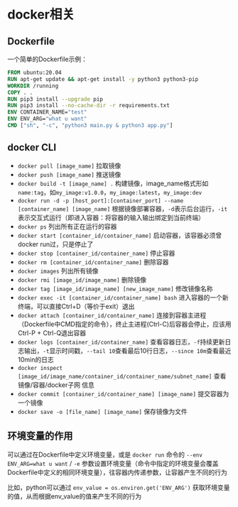 # docker相关

## Dockerfile

一个简单的Dockerfile示例：

```Dockerfile
FROM ubuntu:20.04
RUN apt-get update && apt-get install -y python3 python3-pip
WORKDIR /running
COPY . .
RUN pip3 install --upgrade pip
RUN pip3 install --no-cache-dir -r requirements.txt
ENV CONTAINER_NAME="test"
ENV ENV_ARG="what u want"
CMD ["sh", "-c", "python3 main.py & python3 app.py"]
```

## docker CLI

* `docker pull [image_name]` 拉取镜像
* `docker push [image_name]` 推送镜像
* `docker build -t [image_name] .` 构建镜像，image_name格式形如`name:tag`，如`my_image:v1.0.0`，`my_image:latest`，`my_image:dev`
* `docker run -d -p [host_port]:[container_port] --name [container_name] [image_name]` 根据镜像部署容器，`-d`表示后台运行，`-it`表示交互式运行（即进入容器：将容器的输入输出绑定到当前终端）
* `docker ps` 列出所有正在运行的容器
* `docker start [container_id/container_name]` 启动容器，该容器必须曾docker run过，只是停止了
* `docker stop [container_id/container_name]` 停止容器
* `docker rm [container_id/container_name]` 删除容器
* `docker images` 列出所有镜像
* `docker rmi [image_id/image_name]` 删除镜像
* `docker tag [image_id/image_name] [new_image_name]` 修改镜像名称
* `docker exec -it [container_id/container_name] bash` 进入容器的一个新终端，可以直接Ctrl+D（等价于exit）退出
* `docker attach [container_id/container_name]` 连接到容器主进程（Dockerfile中CMD指定的命令），终止主进程(Ctrl-C)后容器会停止，应该用Ctrl-P + Ctrl-Q退出容器
* `docker logs [container_id/container_name]` 查看容器日志，`-f`持续更新日志输出，`-t`显示时间戳，`--tail 10`查看最后10行日志，`--since 10m`查看最近10min的日志
* `docker inspect [image_id/image_name/container_id/container_name/subnet_name]` 查看 镜像/容器/docker子网 信息
* `docker commit [container_id/container_name] [image_name]` 提交容器为一个镜像
* `docker save -o [file_name] [image_name]` 保存镜像为文件

## 环境变量的作用

可以通过在Dockerfile中定义环境变量，或是 `docker run` 命令的 `--env ENV_ARG=what u want` / `-e` 参数设置环境变量（命令中指定的环境变量会覆盖Dockerfile中定义的相同环境变量），往容器内传递参数，让容器产生不同的行为

比如，python可以通过 `env_value = os.environ.get('ENV_ARG')` 获取环境变量的值，从而根据env_value的值来产生不同的行为
